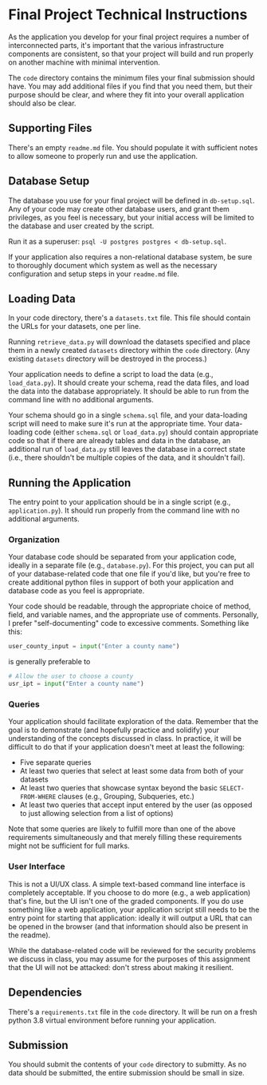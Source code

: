 # Final Project Technical Instructions

As the application you develop for your final project requires a number of interconnected parts, it's important that the various infrastructure components are consistent, so that your project will build and run properly on another machine with minimal intervention.

The `code` directory contains the minimum files your final submission should have. You may add additional files if you find that you need them, but their purpose should be clear, and where they fit into your overall application should also be clear.

## Supporting Files

There's an empty `readme.md` file. You should populate it with sufficient notes to allow someone to properly run and use the application.

## Database Setup

The database you use for your final project will be defined in `db-setup.sql`. Any of your code may create other database users, and grant them privileges, as you feel is necessary, but your initial access will be limited to the database and user created by the script.

Run it as a superuser: `psql -U postgres postgres < db-setup.sql`.

If your application also requires a non-relational database system, be sure to thoroughly document which system as well as the necessary configuration and setup steps in your `readme.md` file.

## Loading Data

In your code directory, there's a `datasets.txt` file. This file should contain the URLs for your datasets, one per line.

Running `retrieve_data.py` will download the datasets specified and place them in a newly created `datasets` directory within the `code` directory. (Any existing `datasets` directory will be destroyed in the process.)

Your application needs to define a script to load the data (e.g., `load_data.py`). It should create your schema, read the data files, and load the data into the database appropriately. It should be able to run from the command line with no additional arguments. 

Your schema should go in a single `schema.sql` file, and your data-loading script will need to make sure it's run at the appropriate time. Your data-loading code (either `schema.sql` or `load_data.py`) should contain appropriate code so that if there are already tables and data in the database, an additional run of `load_data.py` still leaves the database in a correct state (i.e., there shouldn't be multiple copies of the data, and it shouldn't fail).

## Running the Application

The entry point to your application should be in a single script (e.g., `application.py`). It should run properly from the command line with no additional arguments.

### Organization

Your database code should be separated from your application code, ideally in a separate file (e.g., `database.py`). For this project, you can put all of your database-related code that one file if you'd like, but you're free to create additional python files in support of both your application and database code as you feel is appropriate.

Your code should be readable, through the appropriate choice of method, field, and variable names, and the appropriate use of comments. Personally, I prefer "self-documenting" code to excessive comments. Something like this:

```python
user_county_input = input("Enter a county name")
```

is generally preferable to 

```python
# Allow the user to choose a county
usr_ipt = input("Enter a county name")
```



### Queries

Your application should facilitate exploration of the data. Remember that the goal is to demonstrate (and hopefully practice and solidify) your understanding of the concepts discussed in class. In practice, it will be difficult to do that if your application doesn't meet at least the following:

- Five separate queries
- At least two queries that select at least some data from both of your datasets
- At least two queries that showcase syntax beyond the basic `SELECT-FROM-WHERE` clauses (e.g., Grouping, Subqueries, etc.)
- At least two queries that accept input entered by the user (as opposed to just allowing selection from a list of options)

Note that some queries are likely to fulfill more than one of the above requirements simultaneously and that merely filling these requirements might not be sufficient for full marks.

### User Interface

This is not a UI/UX class. A simple text-based command line interface is completely acceptable. If you choose to do more (e.g., a web application) that's fine, but the UI isn't one of the graded components. If you do use something like a web application, your application script still needs to be the entry point for starting that application: ideally it will output a URL that can be opened in the browser (and that information should also be present in the readme).

While the database-related code will be reviewed for the security problems we discuss in class, you may assume for the purposes of this assignment that the UI will not be attacked: don't stress about making it resilient.

## Dependencies

There's a `requirements.txt` file in the `code` directory. It will be run on a fresh python 3.8 virtual environment before running your application.

## Submission

You should submit the contents of your `code` directory to submitty. As no data should be submitted, the entire submission should be small in size.